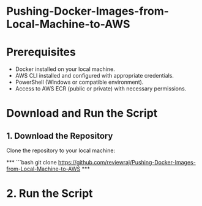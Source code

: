 # Pushing-Docker-Images-from-Local-Machine-to-AWS
# Prerequisites

- Docker installed on your local machine.
- AWS CLI installed and configured with appropriate credentials.
- PowerShell (Windows or compatible environment).
- Access to AWS ECR (public or private) with necessary permissions.

# Download and Run the Script

## 1. Download the Repository

Clone the repository to your local machine:

*** ```bash
 git clone https://github.com/reviewraj/Pushing-Docker-Images-from-Local-Machine-to-AWS ***

# 2.  Run the Script



